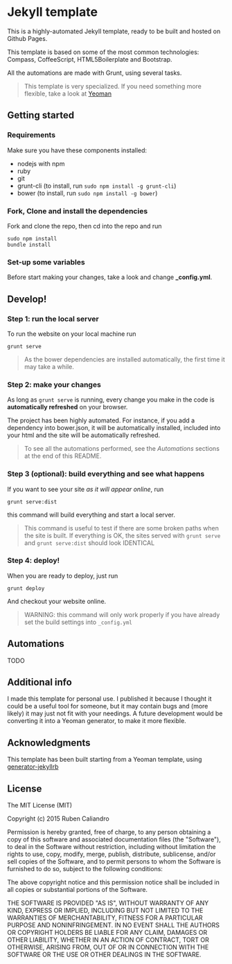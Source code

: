 # Jekyll template

This is a highly-automated Jekyll template, ready to be built and hosted on Github Pages.

This template is based on some of the most common technologies: Compass, CoffeeScript, HTML5Boilerplate and Bootstrap. 

All the automations are made with Grunt, using several tasks.

> This template is very specialized. If you need something more flexible, take a look at [Yeoman](http://yeoman.io/)

## Getting started

### Requirements

Make sure you have these components installed:

* nodejs with npm
* ruby
* git
* grunt-cli (to install, run `sudo npm install -g grunt-cli`)
* bower (to install, run `sudo npm install -g bower`)

### Fork, Clone and install the dependencies

Fork and clone the repo, then cd into the repo and run

    sudo npm install
    bundle install

### Set-up some variables

Before start making your changes, take a look and change **_config.yml**.

## Develop!

### Step 1: run the local server

To run the website on your local machine run

    grunt serve

> As the bower dependencies are installed automatically, the first time it may take a while.

### Step 2: make your changes

As long as `grunt serve` is running, every change you make in the code is **automatically refreshed** on your browser.

The project has been highly automated. For instance, if you add a dependency into bower.json, it will be automatically installed, included into your html and the site will be automatically refreshed.

> To see all the automations performed, see the *Automations* sections at the end of this README.

### Step 3 (optional): build everything and see what happens

If you want to see your site *as it will appear online*, run

    grunt serve:dist

this command will build everything and start a local server.

> This command is useful to test if there are some broken paths when the site is built. If everything is OK, the sites served with `grunt serve` and `grunt serve:dist` should look IDENTICAL 

### Step 4: deploy!

When you are ready to deploy, just run

    grunt deploy

And checkout your website online.

> WARNING: this command will only work properly if you have already set the build settings into `_config.yml`

## Automations

TODO

## Additional info

I made this template for personal use. I published it because I thought it could be a useful tool for someone, but it may contain bugs and (more likely) it may just not fit with your needings. A future development would be converting it into a Yeoman generator, to make it more flexible.

## Acknowledgments

This template has been built starting from a Yeoman template, using [generator-jekyllrb](https://github.com/robwierzbowski/generator-jekyllrb)

## License

The MIT License (MIT)

Copyright (c) 2015 Ruben Caliandro

Permission is hereby granted, free of charge, to any person obtaining a copy
of this software and associated documentation files (the "Software"), to deal
in the Software without restriction, including without limitation the rights
to use, copy, modify, merge, publish, distribute, sublicense, and/or sell
copies of the Software, and to permit persons to whom the Software is
furnished to do so, subject to the following conditions:

The above copyright notice and this permission notice shall be included in
all copies or substantial portions of the Software.

THE SOFTWARE IS PROVIDED "AS IS", WITHOUT WARRANTY OF ANY KIND, EXPRESS OR
IMPLIED, INCLUDING BUT NOT LIMITED TO THE WARRANTIES OF MERCHANTABILITY,
FITNESS FOR A PARTICULAR PURPOSE AND NONINFRINGEMENT. IN NO EVENT SHALL THE
AUTHORS OR COPYRIGHT HOLDERS BE LIABLE FOR ANY CLAIM, DAMAGES OR OTHER
LIABILITY, WHETHER IN AN ACTION OF CONTRACT, TORT OR OTHERWISE, ARISING FROM,
OUT OF OR IN CONNECTION WITH THE SOFTWARE OR THE USE OR OTHER DEALINGS IN
THE SOFTWARE.
